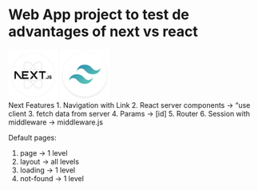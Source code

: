 # Web App project to test de advantages of next vs react 
<div>
  <img src="https://github.com/jorgecasase/github-repos-img/blob/main/img/next.png" alt="next" height="100"/>
  <img src="https://github.com/jorgecasase/github-repos-img/blob/main/img/tailwind.png" alt="tailwind" height="100"/>
</div>
<div>
  Next Features
  1. Navigation with Link
  2. React server components -> “use client 
  3. fetch data from server
  4. Params -> [id]
  5. Router
  6. Session with middleware → middleware.js
  
  Default pages:
  1. page -> 1 level
  2. layout -> all levels
  3. loading -> 1 level
  4. not-found -> 1 level
</div>
